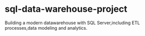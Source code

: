 # sql-data-warehouse-project
Building a modern datawarehouse with SQL Server,including ETL processes,data modeling and analytics.
